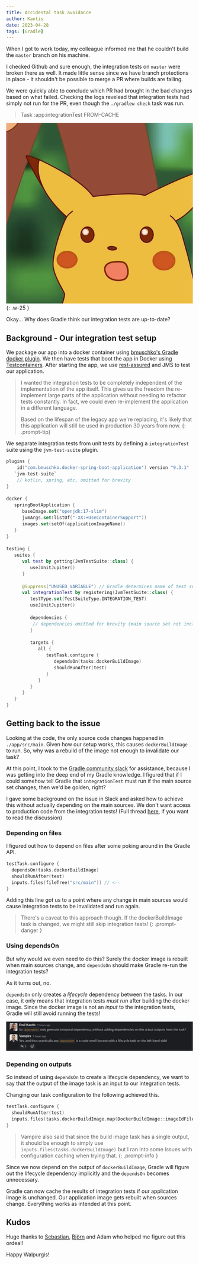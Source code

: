 ```yaml
---
title: Accidental task avoidance
author: Kantis
date: 2023-04-28
tags: [Gradle]
---
```


When I got to work today, my colleague informed me that he couldn't build the `master` branch on his machine.

I checked Github and sure enough, the integration tests on `master` were broken there as well.
It made little sense since we have branch protections in place - it shouldn't be possible to merge a PR where builds are failing.

We were quickly able to conclude which PR had brought in the bad changes based on what failed. Checking the logs revelead that integration tests had simply not run for the PR, even though the `./gradlew check` task was run.

> Task :app:integrationTest FROM-CACHE

![surprised pikachu](/assets/pikachu.webp)
{: .w-25 }

Okay... Why does Gradle think our integration tests are up-to-date?

## Background - Our integration test setup
We package our app into a docker container using [bmuschko's Gradle docker plugin](https://github.com/bmuschko/gradle-docker-plugin).
We then have tests that boot the app in Docker using [Testcontainers](https://github.com/testcontainers).
After starting the app, we use [rest-assured](https://github.com/rest-assured/rest-assured) and JMS to test our application.

> I wanted the integration tests to be completely independent of the implementation of the app itself.
> This gives us the freedom the re-implement large parts of the application without needing to refactor tests constantly.
> In fact, we could even re-implement the application in a different language.
>
> Based on the lifespan of the legacy app we're replacing, it's likely that this application will still be used in production 30 years from now.
{: .prompt-tip}

We separate integration tests from unit tests by defining a `integrationTest` suite using the `jvm-test-suite` plugin.

```kotlin
plugins {
    id("com.bmuschko.docker-spring-boot-application") version "9.3.1"
   `jvm-test-suite`
    // kotlin, spring, etc, omitted for brevity
}

docker {
   springBootApplication {
      baseImage.set("openjdk:17-slim")
      jvmArgs.set(listOf("-XX:+UseContainerSupport"))
      images.set(setOf(applicationImageName))
   }
}

testing {
   suites {
      val test by getting(JvmTestSuite::class) {
         useJUnitJupiter()
      }

      @Suppress("UNUSED_VARIABLE") // Gradle determines name of test suite by the name of the variable
      val integrationTest by registering(JvmTestSuite::class) {
         testType.set(TestSuiteType.INTEGRATION_TEST)
         useJUnitJupiter()

         dependencies {
          // dependencies omitted for brevity (main source set not included)
         }

         targets {
            all {
               testTask.configure {
                  dependsOn(tasks.dockerBuildImage)
                  shouldRunAfter(test)
               }
            }
         }
      }
   }
}
```

## Getting back to the issue
Looking at the code, the only source code changes happened in `./app/src/main`. Given how our setup works, this causes `dockerBuildImage` to run. So, why was a rebuild of the image not enough to invalidate our task?

At this point, I took to the [Gradle community slack](https://gradle-community.slack.com/) for assistance, because I was getting into the deep end of my Gradle knowledge. I figured that if I could somehow tell Gradle that `integrationTest` must run if the main source set changes, then we'd be golden, right?

I gave some background on the issue in Slack and asked how to achieve this without actually depending on the main sources. We don't want access to production code from the integration tests! (Full thread [here](https://gradle-community.slack.com/archives/CAHSN3LDN/p1682667792218029), if you want to read the discussion)

### Depending on files
I figured out how to depend on files after some poking around in the Gradle API.

```kotlin
testTask.configure {
  dependsOn(tasks.dockerBuildImage)
  shouldRunAfter(test)
  inputs.files(fileTree("src/main")) // <--
}
```

Adding this line got us to a point where any change in main sources would cause integration tests to be invalidated and run again.

> There's a caveat to this approach though. If the dockerBuildImage task is changed, we might still skip integration tests!
{: .prompt-danger }

### Using dependsOn
But why would we even need to do this? Surely the docker image is rebuilt when main sources change, and `dependsOn` should make Gradle re-run the integration tests?

As it turns out, no.

`dependsOn` only creates a _lifecycle_ dependency between the tasks. In our case, it only means that integration tests _must run_ after building the docker image. Since the docker image is not an _input_ to the integration tests, Gradle will still avoid running the tests!

![A screenshot from the slack conversation](/assets/depends_on.png)


### Depending on outputs

So instead of using `dependsOn` to create a lifecycle dependency, we want to say that the output of the image task is an input to our integration tests.

Changing our task configuration to the following achieved this.

```kotlin
testTask.configure {
  shouldRunAfter(test)
  inputs.files(tasks.dockerBuildImage.map(DockerBuildImage::imageIdFile)) // <--
}
```

> Vampire also said that since the build image task has a single output, it should be enough to simply use `inputs.files(tasks.dockerBuildImage)` but I ran into some issues with configuration caching when trying that.
{: .prompt-info }

Since we now depend on the output of `dockerBuildImage`, Gradle will figure out the lifecycle dependency implicitly and the `dependsOn` becomes unnecessary.

Gradle can now cache the results of integration tests if our application image is unchanged. Our application image gets rebuilt when sources change. Everything works as intended at this point.

## Kudos
Huge thanks to [Sebastian](https://github.com/sschuberth), [Björn](https://github.com/vampire) and Adam who helped me figure out this ordeal!

Happy Walpurgis!
